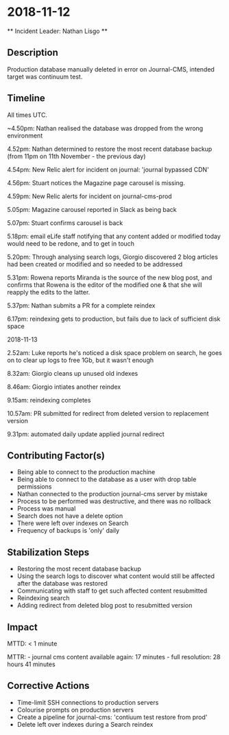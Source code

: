 # 2018-11-12

** Incident Leader: Nathan Lisgo **

## Description
Production database manually deleted in error on Journal-CMS, intended target was continuum test.

## Timeline
All times UTC.

~4.50pm: Nathan realised the database was dropped from the wrong environment

4.52pm: Nathan determined to restore the most recent database backup (from 11pm on 11th November - the previous day)

4.54pm: New Relic alert for incident on journal: 'journal bypassed CDN'

4.56pm: Stuart notices the Magazine page carousel is missing.

4.59pm: New Relic alerts for incident on journal-cms-prod

5.05pm: Magazine carousel reported in Slack as being back

5.07pm: Stuart confirms carousel is back

5.18pm: email eLife staff notifying that any content added or modified today would need to be redone, and to get in touch

5.20pm: Through analysing search logs, Giorgio discovered 2 blog articles had been created or modified and so needed to be addressed

5.31pm: Rowena reports Miranda is the source of the new blog post, and confirms that Rowena is the editor of the modified one & that she will reapply the edits to the latter.

5.37pm: Nathan submits a PR for a complete reindex

6.17pm: reindexing gets to production, but fails due to lack of sufficient disk space


2018-11-13

2.52am: Luke reports he's noticed a disk space problem on search, he goes on to clear up logs to free 1Gb, but it wasn't enough

8.32am: Giorgio cleans up unused old indexes

8.46am: Giorgio intiates another reindex

9.15am: reindexing completes

10.57am: PR submitted for redirect from deleted version to replacement version

9.31pm: automated daily update applied journal redirect


## Contributing Factor(s)

- Being able to connect to the production machine
- Being able to connect to the database as a user with drop table permissions
- Nathan connected to the production journal-cms server by mistake
- Process to be performed was destructive, and there was no rollback
- Process was manual
- Search does not have a delete option
- There were left over indexes on Search
- Frequency of backups is 'only' daily

## Stabilization Steps

- Restoring the most recent database backup
- Using the search logs to discover what content would still be affected after the database was restored
- Communicating with staff to get such affected content resubmitted
- Reindexing search
- Adding redirect from deleted blog post to resubmitted version

## Impact

MTTD: < 1 minute

MTTR:
    - journal cms content available again: 17 minutes
    - full resolution: 28 hours 41 minutes

## Corrective Actions

- Time-limit SSH connections to production servers
- Colourise prompts on production servers
- Create a pipeline for journal-cms: 'contiuum test restore from prod'
- Delete left over indexes during a Search reindex
